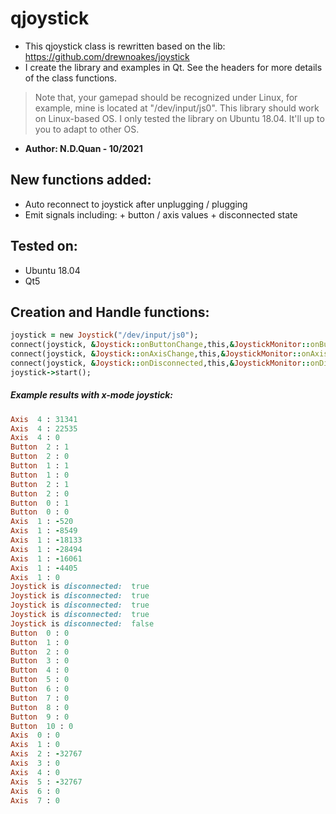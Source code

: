 # qjoystick
- This qjoystick class is rewritten based on the lib: https://github.com/drewnoakes/joystick
- I create the library and examples in Qt. See the headers for more details of the class functions. 
> Note that, your gamepad should be recognized under Linux, for example, mine is located at "/dev/input/js0".
> This library should work on Linux-based OS. I only tested the library on Ubuntu 18.04. It'll up to you to adapt to other OS.  
- **Author: N.D.Quan - 10/2021**

## New functions added:
- Auto reconnect to joystick after unplugging / plugging
- Emit signals including:
      + button / axis values
      + disconnected state

## Tested on:
- Ubuntu 18.04
- Qt5

## Creation and Handle functions:
```ruby
joystick = new Joystick("/dev/input/js0");
connect(joystick, &Joystick::onButtonChange,this,&JoystickMonitor::onButtonEvent);
connect(joystick, &Joystick::onAxisChange,this,&JoystickMonitor::onAxisEvent);
connect(joystick, &Joystick::onDisconnected,this,&JoystickMonitor::onDisconnectedEvent);
joystick->start();
```
##### Example results with x-mode joystick:
```ruby
Axis  4 : 31341
Axis  4 : 22535
Axis  4 : 0
Button  2 : 1
Button  2 : 0
Button  1 : 1
Button  1 : 0
Button  2 : 1
Button  2 : 0
Button  0 : 1
Button  0 : 0
Axis  1 : -520
Axis  1 : -8549
Axis  1 : -18133
Axis  1 : -28494
Axis  1 : -16061
Axis  1 : -4405
Axis  1 : 0
Joystick is disconnected:  true
Joystick is disconnected:  true
Joystick is disconnected:  true
Joystick is disconnected:  true
Joystick is disconnected:  false
Button  0 : 0
Button  1 : 0
Button  2 : 0
Button  3 : 0
Button  4 : 0
Button  5 : 0
Button  6 : 0
Button  7 : 0
Button  8 : 0
Button  9 : 0
Button  10 : 0
Axis  0 : 0
Axis  1 : 0
Axis  2 : -32767
Axis  3 : 0
Axis  4 : 0
Axis  5 : -32767
Axis  6 : 0
Axis  7 : 0
```

